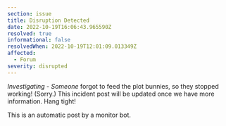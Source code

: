 ```yaml
---
section: issue
title: Disruption Detected
date: 2022-10-19T16:06:43.965590Z
resolved: true
informational: false
resolvedWhen: 2022-10-19T12:01:09.013349Z
affected:
  - Forum
severity: disrupted
---
```

*Investigating* - _Someone_ forgot to feed the plot bunnies, so they stopped working! (Sorry.) This incident post will be updated once we have more information. Hang tight!

This is an automatic post by a monitor bot.
        